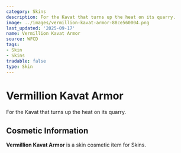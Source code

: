 ```yaml
---
category: Skins
description: For the Kavat that turns up the heat on its quarry.
image: ../images/vermillion-kavat-armor-88ce560004.png
last_updated: '2025-09-17'
name: Vermillion Kavat Armor
source: WFCD
tags:
- Skin
- Skins
tradable: false
type: Skin
---
```


# Vermillion Kavat Armor

For the Kavat that turns up the heat on its quarry.

## Cosmetic Information

**Vermillion Kavat Armor** is a skin cosmetic item for Skins.

